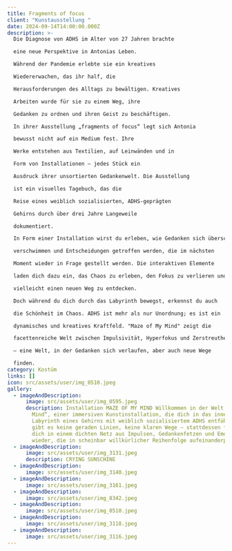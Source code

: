 ```yaml
---
title: Fragments of focus
client: "Kunstausstellung "
date: 2024-09-14T14:00:00.000Z
description: >-
  Die Diagnose von ADHS im Alter von 27 Jahren brachte

  eine neue Perspektive in Antonias Leben.

  Während der Pandemie erlebte sie ein kreatives

  Wiedererwachen, das ihr half, die

  Herausforderungen des Alltags zu bewältigen. Kreatives

  Arbeiten wurde für sie zu einem Weg, ihre

  Gedanken zu ordnen und ihren Geist zu beschäftigen.

  In ihrer Ausstellung „fragments of focus“ legt sich Antonia

  bewusst nicht auf ein Medium fest. Ihre

  Werke entstehen aus Textilien, auf Leinwänden und in

  Form von Installationen – jedes Stück ein

  Ausdruck ihrer unsortierten Gedankenwelt. Die Ausstellung

  ist ein visuelles Tagebuch, das die

  Reise eines weiblich sozialisierten, ADHS-geprägten

  Gehirns durch über drei Jahre Langeweile

  dokumentiert.

  In Form einer Installation wirst du erleben, wie Gedanken sich überschlagen, Ziele

  verschwimmen und Entscheidungen getroffen werden, die im nächsten

  Moment wieder in Frage gestellt werden. Die interaktiven Elemente

  laden dich dazu ein, das Chaos zu erleben, den Fokus zu verlieren und

  vielleicht einen neuen Weg zu entdecken.

  Doch während du dich durch das Labyrinth bewegst, erkennst du auch

  die Schönheit im Chaos. ADHS ist mehr als nur Unordnung; es ist ein

  dynamisches und kreatives Kraftfeld. "Maze of My Mind" zeigt die

  facettenreiche Welt zwischen Impulsivität, Hyperfokus und Zerstreutheit

  – eine Welt, in der Gedanken sich verlaufen, aber auch neue Wege

  finden.
category: Kostüm
links: []
icon: src/assets/user/img_0510.jpeg
gallery:
  - imageAndDescription:
      image: src/assets/user/img_0595.jpeg
      description: Installation MAZE OF MY MIND Willkommen in der Welt von "Maze of My
        Mind“, einer immersiven Kunstinstallation, die dich in das innere
        Labyrinth eines Gehirns mit weiblich sozialisiertem ADHS entführt. Hier
        gibt es keine geraden Linien, keine klaren Wege – stattdessen findest du
        dich in einem dichten Netz aus Impulsen, Gedankenfetzen und Emotionen
        wieder, die in scheinbar willkürlicher Reihenfolge aufeinanderprallen.
  - imageAndDescription:
      image: src/assets/user/img_3131.jpeg
      description: CRYING SUNSCHINE
  - imageAndDescription:
      image: src/assets/user/img_3140.jpeg
  - imageAndDescription:
      image: src/assets/user/img_3161.jpeg
  - imageAndDescription:
      image: src/assets/user/img_8342.jpeg
  - imageAndDescription:
      image: src/assets/user/img_0510.jpeg
  - imageAndDescription:
      image: src/assets/user/img_3118.jpeg
  - imageAndDescription:
      image: src/assets/user/img_3116.jpeg
---
```

